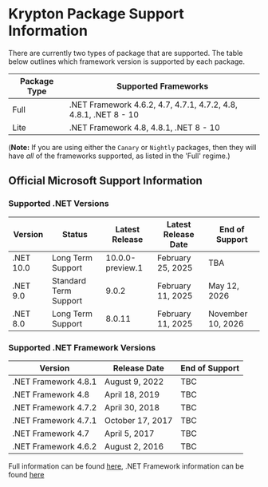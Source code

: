 # Krypton Package Support Information

There are currently two types of package that are supported. The table below outlines which framework version is supported by each package.

| Package Type | Supported Frameworks |
|---|---|
| Full | .NET Framework 4.6.2, 4.7, 4.7.1, 4.7.2, 4.8, 4.8.1, .NET 8 - 10 |
| Lite | .NET Framework 4.8, 4.8.1, .NET 8 - 10 |

(**Note:** If you are using either the `Canary` or `Nightly` packages, then they will have _all_ of the frameworks supported, as listed in the 'Full' regime.)

## Official Microsoft Support Information

### Supported .NET Versions

| Version | Status | Latest Release | Latest Release Date | End of Support |
|---|---|---|---|---|
| .NET 10.0 | Long Term Support | 10.0.0-preview.1 | February 25, 2025 | TBA |
| .NET 9.0 | Standard Term Support | 9.0.2 | February 11, 2025 | May 12, 2026 |
| .NET 8.0 | Long Term Support | 8.0.11 | February 11, 2025 | November 10, 2026 |

### Supported .NET Framework Versions

| Version | Release Date | End of Support |
|---|---|---|
| .NET Framework 4.8.1 | August 9, 2022 | TBC |
| .NET Framework 4.8 | April 18, 2019 | TBC |
| .NET Framework 4.7.2 | April 30, 2018 | TBC |
| .NET Framework 4.7.1 | October 17, 2017 | TBC |
| .NET Framework 4.7 | April 5, 2017 | TBC |
| .NET Framework 4.6.2 | August 2, 2016 | TBC |

Full information can be found [here](https://dotnet.microsoft.com/en-us/download/dotnet), .NET Framework information can be found [here](https://dotnet.microsoft.com/en-us/download/dotnet-framework)